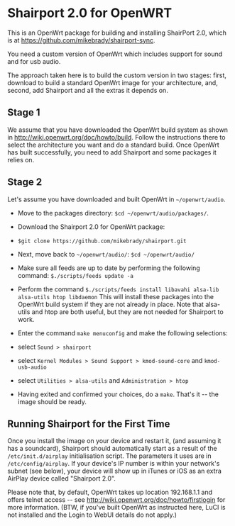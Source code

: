 Shairport 2.0 for OpenWRT
=========================

This is an OpenWrt package for building and installing ShairPort 2.0, which is at https://github.com/mikebrady/shairport-sync.

You need a custom version of OpenWrt which includes support for sound and for usb audio.

The approach taken here is to build the custom version in two stages: first, download to build a standard OpenWrt image for your architecture, and, second, add Shairport and all the extras it depends on.

Stage 1
-------
We assume that you have downloaded the OpenWrt build system as shown in http://wiki.openwrt.org/doc/howto/build. Follow the instructions there to select the architecture you want and do a standard build. Once OpenWrt has built successfully, you need to add Shairport and some packages it relies on.

Stage 2
-------
Let's assume you have downloaded and built OpenWrt in `~/openwrt/audio`.

* Move to the packages directory: `$cd ~/openwrt/audio/packages/`.

* Download the Shairport 2.0 for OpenWrt package:
* `$git clone https://github.com/mikebrady/shairport.git`

* Next, move back to `~/openwrt/audio/`: `$cd ~/openwrt/audio/`

* Make sure all feeds are up to date by performing the following command:
`$./scripts/feeds update -a`

* Perform the command
`$./scripts/feeds install libavahi alsa-lib alsa-utils htop libdaemon`
This will install these packages into the OpenWrt build system if they are not already in place. Note that alsa-utils and htop are both useful, but they are not needed for Shairport to work.

* Enter the command `make menuconfig` and make the following selections:
* select `Sound > shairport`
* select `Kernel Modules > Sound Support > kmod-sound-core` and `kmod-usb-audio`
* select `Utilities > alsa-utils` and `Administration > htop`

* Having exited and confirmed your choices, do a `make`. That's it -- the image should be ready.

Running Shairport for the First Time
------------------------------------
Once you install the image on your device and restart it, (and assuming it has a soundcard), Shairport should automatically start as a result of the `/etc/init.d/airplay` initialisation script. The parameters it uses are in `/etc/config/airplay`. If your device's IP number is within your network's subnet (see below), your device will show up in iTunes or iOS as an extra AirPlay device called "Shairport 2.0".

Please note that, by default, OpenWrt takes up location 192.168.1.1 and offers telnet access -- see http://wiki.openwrt.org/doc/howto/firstlogin for more information. (BTW, if you've built OpenWrt as instructed here, LuCI is not installed and the Login to WebUI details do not apply.)

